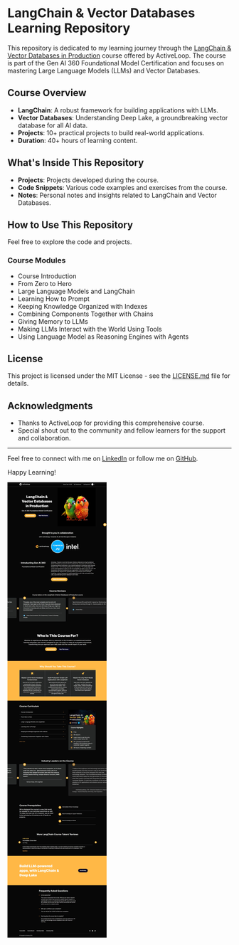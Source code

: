 # LangChain & Vector Databases Learning Repository

This repository is dedicated to my learning journey through the [LangChain & Vector Databases in Production](https://learn.activeloop.ai/courses/langchain) course offered by ActiveLoop. The course is part of the Gen AI 360 Foundational Model Certification and focuses on mastering Large Language Models (LLMs) and Vector Databases.

## Course Overview

- **LangChain**: A robust framework for building applications with LLMs.
- **Vector Databases**: Understanding Deep Lake, a groundbreaking vector database for all AI data.
- **Projects**: 10+ practical projects to build real-world applications.
- **Duration**: 40+ hours of learning content.

## What's Inside This Repository

- **Projects**: Projects developed during the course.
- **Code Snippets**: Various code examples and exercises from the course.
- **Notes**: Personal notes and insights related to LangChain and Vector Databases.

## How to Use This Repository

Feel free to explore the code and projects.

### Course Modules

- Course Introduction
- From Zero to Hero
- Large Language Models and LangChain
- Learning How to Prompt
- Keeping Knowledge Organized with Indexes
- Combining Components Together with Chains
- Giving Memory to LLMs
- Making LLMs Interact with the World Using Tools
- Using Language Model as Reasoning Engines with Agents

## License

This project is licensed under the MIT License - see the [LICENSE.md](LICENSE.md) file for details.

## Acknowledgments

- Thanks to ActiveLoop for providing this comprehensive course.
- Special shout out to the community and fellow learners for the support and collaboration.

---

Feel free to connect with me on [LinkedIn](https://www.linkedin.com/in/john-leskas/) or follow me on [GitHub](https://github.com/jin0x).

Happy Learning!

![Screenshot of ActiveLoop Course](course.jpeg)
